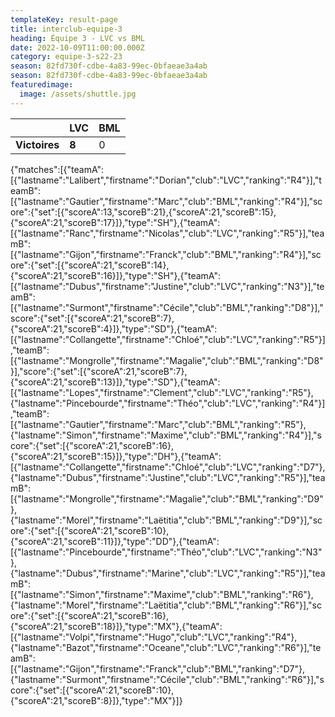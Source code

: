```yaml
---
templateKey: result-page
title: interclub-equipe-3
heading: Équipe 3 - LVC vs BML
date: 2022-10-09T11:00:00.000Z
category: equipe-3-s22-23
season: 82fd730f-cdbe-4a83-99ec-0bfaeae3a4ab
season: 82fd730f-cdbe-4a83-99ec-0bfaeae3a4ab
featuredimage:
  image: /assets/shuttle.jpg
---
```

|               | LVC   | BML |
| ------------- | ----- | --- |
| **Victoires** | **8** | 0   |

<scoreboard>{"matches":[{"teamA":[{"lastname":"Lalibert","firstname":"Dorian","club":"LVC","ranking":"R4"}],"teamB":[{"lastname":"Gautier","firstname":"Marc","club":"BML","ranking":"R4"}],"score":{"set":[{"scoreA":13,"scoreB":21},{"scoreA":21,"scoreB":15},{"scoreA":21,"scoreB":17}]},"type":"SH"},{"teamA":[{"lastname":"Ranc","firstname":"Nicolas","club":"LVC","ranking":"R5"}],"teamB":[{"lastname":"Gijon","firstname":"Franck","club":"BML","ranking":"R4"}],"score":{"set":[{"scoreA":21,"scoreB":14},{"scoreA":21,"scoreB":16}]},"type":"SH"},{"teamA":[{"lastname":"Dubus","firstname":"Justine","club":"LVC","ranking":"N3"}],"teamB":[{"lastname":"Surmont","firstname":"Cécile","club":"BML","ranking":"D8"}],"score":{"set":[{"scoreA":21,"scoreB":7},{"scoreA":21,"scoreB":4}]},"type":"SD"},{"teamA":[{"lastname":"Collangette","firstname":"Chloé","club":"LVC","ranking":"R5"}],"teamB":[{"lastname":"Mongrolle","firstname":"Magalie","club":"BML","ranking":"D8"}],"score":{"set":[{"scoreA":21,"scoreB":7},{"scoreA":21,"scoreB":13}]},"type":"SD"},{"teamA":[{"lastname":"Lopes","firstname":"Clement","club":"LVC","ranking":"R5"},{"lastname":"Pincebourde","firstname":"Théo","club":"LVC","ranking":"R4"}],"teamB":[{"lastname":"Gautier","firstname":"Marc","club":"BML","ranking":"R5"},{"lastname":"Simon","firstname":"Maxime","club":"BML","ranking":"R4"}],"score":{"set":[{"scoreA":21,"scoreB":16},{"scoreA":21,"scoreB":15}]},"type":"DH"},{"teamA":[{"lastname":"Collangette","firstname":"Chloé","club":"LVC","ranking":"D7"},{"lastname":"Dubus","firstname":"Justine","club":"LVC","ranking":"R5"}],"teamB":[{"lastname":"Mongrolle","firstname":"Magalie","club":"BML","ranking":"D9"},{"lastname":"Morel","firstname":"Laëtitia","club":"BML","ranking":"D9"}],"score":{"set":[{"scoreA":21,"scoreB":10},{"scoreA":21,"scoreB":11}]},"type":"DD"},{"teamA":[{"lastname":"Pincebourde","firstname":"Théo","club":"LVC","ranking":"N3"},{"lastname":"Dubus","firstname":"Marine","club":"LVC","ranking":"R5"}],"teamB":[{"lastname":"Simon","firstname":"Maxime","club":"BML","ranking":"R6"},{"lastname":"Morel","firstname":"Laëtitia","club":"BML","ranking":"R6"}],"score":{"set":[{"scoreA":21,"scoreB":16},{"scoreA":21,"scoreB":18}]},"type":"MX"},{"teamA":[{"lastname":"Volpi","firstname":"Hugo","club":"LVC","ranking":"R4"},{"lastname":"Bazot","firstname":"Oceane","club":"LVC","ranking":"R6"}],"teamB":[{"lastname":"Gijon","firstname":"Franck","club":"BML","ranking":"D7"},{"lastname":"Surmont","firstname":"Cécile","club":"BML","ranking":"R6"}],"score":{"set":[{"scoreA":21,"scoreB":10},{"scoreA":21,"scoreB":8}]},"type":"MX"}]}</scoreboard>